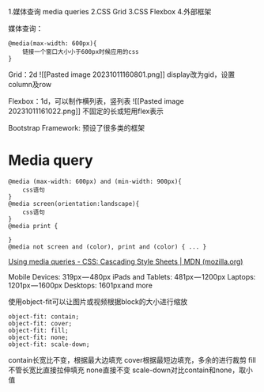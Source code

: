 1.媒体查询 media queries
2.CSS Grid
3.CSS Flexbox
4.外部框架

媒体查询：
```
@media(max-width: 600px){
	链接一个窗口大小小于600px时候应用的css
}
```

Grid：2d
![[Pasted image 20231011160801.png]]
display改为gid，设置column及row

Flexbox：1d，可以制作横列表，竖列表
![[Pasted image 20231011161022.png]]
不固定的长或短用flex表示

Bootstrap Framework: 预设了很多类的框架


# Media query
```
@media (max-width: 600px) and (min-width: 900px){
	css语句
}
@media screen(orientation:landscape){
	css语句
}
@media print {

}
@media not screen and (color), print and (color) { ... }

```
[Using media queries - CSS: Cascading Style Sheets | MDN (mozilla.org)](https://developer.mozilla.org/en-US/docs/Web/CSS/CSS_media_queries/Using_media_queries)

Mobile Devices: 319px — 480px
iPads and Tablets: 481px — 1200px
Laptops: 1201px — 1600px
Desktops: 1601px and more

使用object-fit可以让图片或视频根据block的大小进行缩放
```
object-fit: contain;
object-fit: cover;
object-fit: fill;
object-fit: none;
object-fit: scale-down;
```
contain长宽比不变，根据最大边填充
cover根据最短边填充，多余的进行裁剪
fill不管长宽比直接拉伸填充
none直接不变
scale-down对比contain和none，取小值